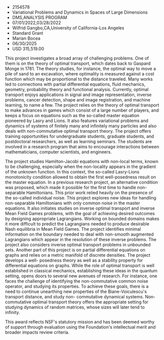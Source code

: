 
* 2154578
* Variational Problems and Dynamics in Spaces of Large Dimensions
* DMS,ANALYSIS PROGRAM
* 07/01/2022,03/28/2022
* Wilfrid Gangbo,CA,University of California-Los Angeles
* Standard Grant
* Marian Bocea
* 06/30/2025
* USD 315,519.00

This project investigates a broad array of challenging problems. One of them is
on the theory of optimal transport, which dates back to Gaspard Monge in 1781.
The theory studies, for instance, the optimal way to move a pile of sand to an
excavation, where optimality is measured against a cost function which may be
proportional to the distance traveled. Many works led to connections with
partial differential equations, fluid mechanics, geometry, probability theory
and functional analysis. Currently, optimal transport enjoys applications in
signal and image representation, inverse problems, cancer detection, shape and
image registration, and machine learning, to name a few. The project relies on
the theory of optimal transport to make advances in games which consist of a
large number of players, and keeps a focus on equations such as the so-called
master equation pioneered by Lasry and Lions. It also features variational
problems and dynamics of systems of finitely many and infinitely many particles
and also deals with non-commutative optimal transport theory. The project offers
training opportunities for undergraduate students, graduate students, and
postdoctoral researchers, as well as learning seminars. The students are
involved in a research program that aims to encourage interactions between
mathematicians, computer scientists, and engineers.

The project studies Hamilton-Jacobi equations with non-local terms, known to be
challenging, especially when the non-locality appears in the gradient of the
unknown function. In this context, the so-called Lasry-Lions monotonicity
condition allowed to obtain the first well-posedness result on the master
equation. In a previous research project, an alternative condition was proposed,
which made it possible for the first time to handle non-separable Hamiltonians.
This prior work relied heavily on the presence of the so-called individual
noise. This project explores new ideas for handling non-separable Hamiltonians
with only common noise in the master equations. It also initiates studies on
inverse optimal transport and inverse Mean Field Games problems, with the goal
of achieving desired outcomes by designing appropriate Lagrangians. Working on
bounded domains makes it more difficult to predict the Lagrangians needed to
produce desirable Nash equilibria in Mean Field Games. The project identifies
minimal information on the boundary needed to deal with non-smooth augmented
Lagrangians which appear in the resolution of these inverse problems. The
project also considers inverse optimal transport problems in unbounded sets.
Another part of this project is on partial differential equations on graphs and
relies on a metric manifold of discrete densities. The project develops a well-
posedness theory as well as a stability property for differential equations on
graphs. While the role of optimal transport is well established in classical
mechanics, establishing these ideas in the quantum setting, opens doors to
several new avenues of research. For instance, one faces the challenge of
identifying the non-commutative common noise operator, and studying its
properties. To achieve these goals, there is a need to continue unearthing new
properties of the Biane-Voiculescu's transport distance, and study non-
commutative dynamical systems. Non-commutative optimal transport theory offers
the appropriate setting for studying dynamics of random matrices, whose sizes
will later tend to infinity.

This award reflects NSF's statutory mission and has been deemed worthy of
support through evaluation using the Foundation's intellectual merit and broader
impacts review criteria.
